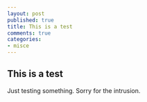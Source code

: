 ```yaml
---
layout: post
published: true
title: This is a test
comments: true
categories: 
- misce
---
```


## This is a test

Just testing something. Sorry for the intrusion.
